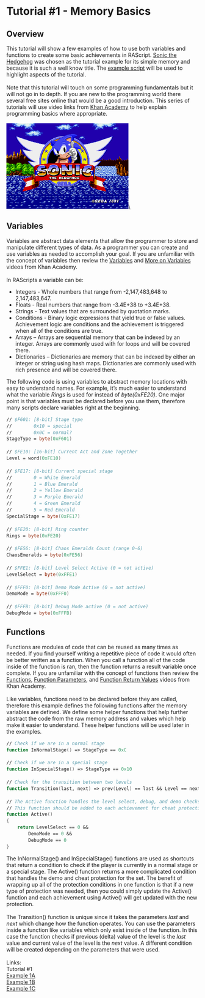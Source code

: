 # Tutorial #1 - Memory Basics
## Overview
This tutorial will show a few examples of how to use both variables and functions to create some basic achievements in RAScript.  [Sonic the Hedgehog](https://retroachievements.org/game/1) was chosen as the tutorial example for its simple memory and because it is such a well know title.  The [example script](Example_01_Sonic_the_Hedgehog.rascript) will be used to highlight aspects of the tutorial.\
\
Note that this tutorial will touch on some programming fundamentals but it will not go in to depth.  If you are new to the programming world there several free sites online that would be a good introduction.  This series of tutorials will use video links from [Khan Academy](https://www.khanacademy.org/) to help explain programming basics where appropriate.\
\
![Sonic the Hedgehog Title Screen](Sonic_Title.png)\
## Variables
Variables are abstract data elements that allow the programmer to store and manipulate different types of data.  As a programmer you can create and use variables as needed to accomplish your goal. If you are unfamiliar with the concept of variables then review the [Variables](https://www.khanacademy.org/computing/computer-programming/programming/variables/pt/intro-to-variables) and [More on Variables](https://www.khanacademy.org/computing/computer-programming/programming/variables/pt/more-on-variables) videos from Khan Academy.\
\
In RAScripts a variable can be:
* Integers - Whole numbers that range from -2,147,483,648 to 2,147,483,647.
* Floats - Real numbers that range from -3.4E+38 to +3.4E+38.
* Strings - Text values that are surrounded by quotation marks.
* Conditions - Binary logic expressions that yield true or false values.  Achievement logic are conditions and the achievement is triggered when all of the conditions are true.
* Arrays – Arrays are sequential memory that can be indexed by an integer. Arrays are commonly used with for loops and will be covered there.
* Dictionaries – Dictionaries are memory that can be indexed by either an integer or string using hash maps. Dictionaries are commonly used with rich presence and will be covered there.

The following code is using variables to abstract memory locations with easy to understand names.  For example, it’s much easier to understand what the variable *Rings* is used for instead of *byte(0xFE20)*. One major point is that variables must be declared before you use them, therefore many scripts declare variables right at the beginning.
```fsharp
// $F601: [8-bit] Stage type
//        0x10 = special
//        0x0C = normal?
StageType = byte(0xF601)

// $FE10: [16-bit] Current Act and Zone Together
Level = word(0xFE10)

// $FE17: [8-bit] Current special stage
//        0 = White Emerald
//        1 = Blue Emerald
//        2 = Yellow Emerald
//        3 = Purple Emerald
//        4 = Green Emerald
//        5 = Red Emerald
SpecialStage = byte(0xFE17)

// $FE20: [8-bit] Ring counter
Rings = byte(0xFE20)

// $FE56: [8-bit] Chaos Emeralds Count (range 0-6)
ChaosEmeralds = byte(0xFE56)

// $FFE1: [8-bit] Level Select Active (0 = not active)
LevelSelect = byte(0xFFE1)

// $FFF0: [8-bit] Demo Mode Active (0 = not active)
DemoMode = byte(0xFFF0)

// $FFFB: [8-bit] Debug Mode active (0 = not active)
DebugMode = byte(0xFFFB)
```
## Functions
Functions are modules of code that can be reused as many times as needed. If you find yourself writing a repetitive piece of code it would often be better written as a function.  When you call a function all of the code inside of the function is ran, then the function returns a result variable once complete. If you are unfamiliar with the concept of functions then review the [Functions](https://www.khanacademy.org/computing/computer-programming/programming/functions/pt/functions), [Function Parameters](https://www.khanacademy.org/computing/computer-programming/programming/functions/pt/function-parameters), and [Function Return Values]( https://www.khanacademy.org/computing/computer-programming/programming/functions/pt/function-return-values) videos from Khan Academy.\
\
Like variables, functions need to be declared before they are called, therefore this example defines the following functions after the memory variables are defined. We define some helper functions that help further abstract the code from the raw memory address and values which help make it easier to understand.  These helper functions will be used later in the examples.

```fsharp
// Check if we are in a normal stage
function InNormalStage() => StageType == 0xC

// Check if we are in a special stage
function InSpecialStage() => StageType == 0x10

// Check for the transition between two levels
function Transition(last, next) => prev(Level) == last && Level == next

// The Active function handles the level select, debug, and demo checks.
// This function should be added to each achievement for cheat protection
function Active()
{
    return LevelSelect == 0 &&
        DemoMode == 0 &&
        DebugMode == 0
}
```
The InNormalStage() and InSpecialStage() functions are used as shortcuts that return a condition to check if the player is currently in a normal stage or a special stage. The Active() function returns a more complicated condition that handles the demo and cheat protection for the set.  The benefit of wrapping up all of the protection conditions in one function is that if a new type of protection was needed, then you could simply update the Active() function and each achievement using Active() will get updated with the new protection.\
\
The Transition() function is unique since it takes the parameters *last* and *next* which change how the function operates.  You can use the parameters inside a function like variables which only exist inside of the function.  In this case the function checks if previous (delta) value of the level is the *last* value and current value of the level is the *next* value.  A different condition will be created depending on the parameters that were used.\
\
Links:\
Tutorial #1\
[Example 1A](Example_1A.md)\
[Example 1B](Example_1B.md)\
[Example 1C](Example_1C.md)